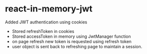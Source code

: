 # react-in-memory-jwt

Added JWT authentication using cookies
- Stored refreshToken in cookies
- Stored accessToken in memory using JwtManager function
- on page refresh new token is requested using refresh token
- user object is sent back to refreshing page to maintain a session.
